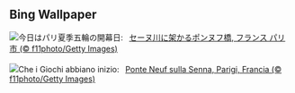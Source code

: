 ## Bing Wallpaper
![](https://www.bing.com/th?id=OHR.PontNeuf_JA-JP6539297380_UHD.jpg&w=1000)今日はパリ夏季五輪の開幕日:&nbsp;&ensp;[セーヌ川に架かるポンヌフ橋, フランス パリ市 (© f11photo/Getty Images)](https://www.bing.com/th?id=OHR.PontNeuf_JA-JP6539297380_UHD.jpg)
<br><br/>
![](https://www.bing.com/th?id=OHR.PontNeuf_IT-IT7027678488_UHD.jpg&w=1000)Che i Giochi abbiano inizio:&nbsp;&ensp;[Ponte Neuf sulla Senna, Parigi, Francia (© f11photo/Getty Images)](https://www.bing.com/th?id=OHR.PontNeuf_IT-IT7027678488_UHD.jpg)
<br><br/>

